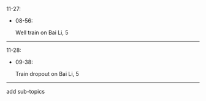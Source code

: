 11-27:

  + 08-56:

    Well train on Bai Li, 5

  ---

11-28:

  + 09-38:

    Train dropout on Bai Li, 5

  ---

  add sub-topics